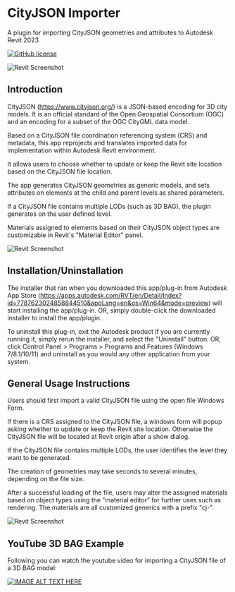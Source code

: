 # CityJSON Importer
A plugin for importing CityJSON geometries and attributes to Autodesk Revit 2023

[![GitHub license](https://img.shields.io/github/license/tudelft3d/cityjsonToRevit?style=for-the-badge)](https://github.com/tudelft3d/cityjsonToRevit/blob/main/LICENSE.txt)

![Revit Screenshot](https://github.com/tudelft3d/cityjsonToRevit/blob/main/Images/0.png)


## Introduction

CityJSON (https://www.cityjson.org/) is a JSON-based encoding for 3D city models. It is an official standard of the Open Geospatial Consortium (OGC) and an encoding for a subset of the OGC CityGML data model.

Based on a CityJSON file coordination referencing system (CRS) and metadata, this app reprojects and translates imported data for implementation within Autodesk Revit environment.

It allows users to choose whether to update or keep the Revit site location based on the CityJSON file location.

The app generates CityJSON geometries as generic models, and sets attributes on elements at the child and parent levels as shared parameters.

If a CityJSON file contains multiple LODs (such as 3D BAG), the plugin generates on the user defined level.

Materials assigned to elements based on their CityJSON object types are customizable in Revit's "Material Editor" panel.


![Revit Screenshot](https://github.com/tudelft3d/cityjsonToRevit/blob/main/Images/1.png)


## Installation/Uninstallation

The installer that ran when you downloaded this app/plug-in from Autodesk App Store (https://apps.autodesk.com/RVT/en/Detail/Index?id=7787623024858844510&appLang=en&os=Win64&mode=preview) will start installing the app/plug-in. OR, simply double-click the downloaded installer to install the app/plugin.

To uninstall this plug-in, exit the Autodesk product if you are currently running it, simply rerun the installer, and select the "Uninstall" button. OR, click Control Panel > Programs > Programs and Features (Windows 7/8.1/10/11) and uninstall as you would any other application from your system.


## General Usage Instructions

Users should first import a valid CityJSON file using the open file Windows Form.

If there is a CRS assigned to the CityJSON file, a windows form will popup asking whether to update or keep the Revit site location. Otherwise the CityJSON file will be located at Revit origin after a show dialog.

If the CityJSON file contains multiple LODs, the user identifies the level they want to be generated.

The creation of geometries may take seconds to several minutes, depending on the file size.

After a successful loading of the file, users may alter the assigned materials based on object types using the "material editor” for further uses such as rendering. The materials are all customized generics with a prefix "cj-".

![Revit Screenshot](https://github.com/tudelft3d/cityjsonToRevit/blob/main/Images/3.png)


## YouTube 3D BAG Example

Following you can watch the youtube video for importing a CityJSON file of a 3D BAG model:

[![IMAGE ALT TEXT HERE](https://img.youtube.com/vi/WjDxKxvNdto/0.jpg)](https://www.youtube.com/watch?v=WjDxKxvNdto&t=1s)

